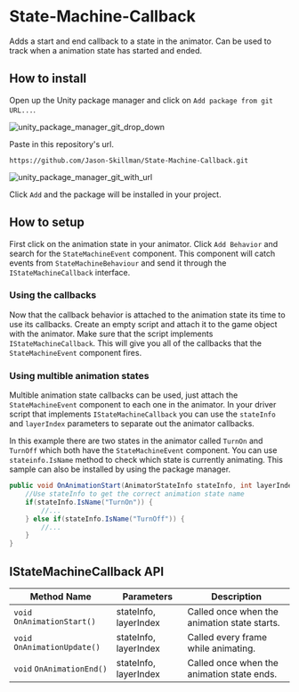# State-Machine-Callback
Adds a start and end callback to a state in the animator. Can be used to track when a animation state has started and ended.

## How to install

Open up the Unity package manager and click on `Add package from git URL...`.

![unity_package_manager_git_drop_down](https://i.imgur.com/wRDQU8Z.png)

Paste in this repository's url.

`https://github.com/Jason-Skillman/State-Machine-Callback.git`

![unity_package_manager_git_with_url](https://i.imgur.com/sNQYA13.png)

Click `Add` and the package will be installed in your project.

## How to setup
First click on the animation state in your animator. Click `Add Behavior` and search for the `StateMachineEvent` component. This component will catch events from `StateMachineBehaviour` and send it through the `IStateMachineCallback` interface.

### Using the callbacks

Now that the callback behavior is attached to the animation state its time to use its callbacks. Create an empty script and attach it to the game object with the animator. Make sure that the script implements `IStateMachineCallback`. This will give you all of the callbacks that the `StateMachineEvent` component fires.

### Using multible animation states
Multible animation state callbacks can be used, just attach the `StateMachineEvent` component to each one in the animator. In your driver script that implements `IStateMachineCallback` you can use the `stateInfo` and `layerIndex` parameters to separate out the animator callbacks.

In this example there are two states in the animator called `TurnOn` and `TurnOff` which both have the `StateMachineEvent` component. You can use `stateinfo.IsName` method to check which state is currently animating. This sample can also be installed by using the package manager.

```C#
public void OnAnimationStart(AnimatorStateInfo stateInfo, int layerIndex) {
	//Use stateInfo to get the correct animation state name
	if(stateInfo.IsName("TurnOn")) {
		//...
	} else if(stateInfo.IsName("TurnOff")) {
		//...
	}
}
```

## IStateMachineCallback API
|Method Name|Parameters|Description|
|---|---|---|
|`void` `OnAnimationStart()`|stateInfo, layerIndex|Called once when the animation state starts.|
|`void` `OnAnimationUpdate()`|stateInfo, layerIndex|Called every frame while animating.|
|`void` `OnAnimationEnd()`|stateInfo, layerIndex|Called once when the animation state ends.|
